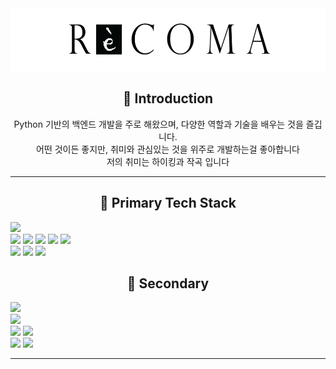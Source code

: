 <div align="center">
  <img src="profile.png" alt="profile" height="100px" />
</div>

<div align="center">
  <h2>👋 Introduction</h2>
Python 기반의 백엔드 개발을 주로 해왔으며, 다양한 역할과 기술을 배우는 것을 즐깁니다.<br>
  어떤 것이든 좋지만, 취미와 관심있는 것을 위주로 개발하는걸 좋아합니다<br>
  저의 취미는 하이킹과 작곡 입니다<br>
</div>

---

<div align="center">
  <h2>🔧 Primary Tech Stack</h2>
</div>

![](https://img.shields.io/badge/Python-FFD43B?style=flat-square&logo=python&logoColor=blue)  
![](https://img.shields.io/badge/Django-092E20?style=flat-square&logo=django&logoColor=green) ![](https://img.shields.io/badge/Django%20REST-ff1709?style=flat-square&logo=django&logoColor=white)
![](https://img.shields.io/badge/MySQL-005C84?style=flat-square&logo=mysql&logoColor=white) ![](https://img.shields.io/badge/SQLite-003B57?style=flat-square&logo=sqlite&logoColor=white) ![](https://img.shields.io/badge/Redis-%23DD0031.svg?&style=flat-square&logo=redis&logoColor=white)  
![](https://img.shields.io/badge/Docker-2CA5E0?style=flat-square&logo=docker&logoColor=white) ![](https://img.shields.io/badge/AWS-FF9900?style=flat-square&logo=amazonaws&logoColor=white) ![](https://img.shields.io/badge/GitHub%20Actions-100000?style=flat-square&logo=github&logoColor=white)


<div align="center">
  <h2>🧪 Secondary</h2>
</div>

![](https://img.shields.io/badge/FastAPI-109989?style=flat-square&logo=fastapi&logoColor=white)  
![](https://img.shields.io/badge/TypeScript-%23007ACC.svg?style=flat-square&logo=typescript&logoColor=white)  
![](https://img.shields.io/badge/React-%2320232a.svg?style=flat-square&logo=react&logoColor=%2361DAFB)  ![](https://img.shields.io/badge/Next.js-black?style=flat-square&logo=next.js&logoColor=white)  
![](https://img.shields.io/badge/Tailwind_CSS-38B2AC?style=flat-square&logo=tailwind-css&logoColor=white)  ![](https://img.shields.io/badge/Jekyll-CC0000?style=flat-square&logo=jekyll&logoColor=white)

---
